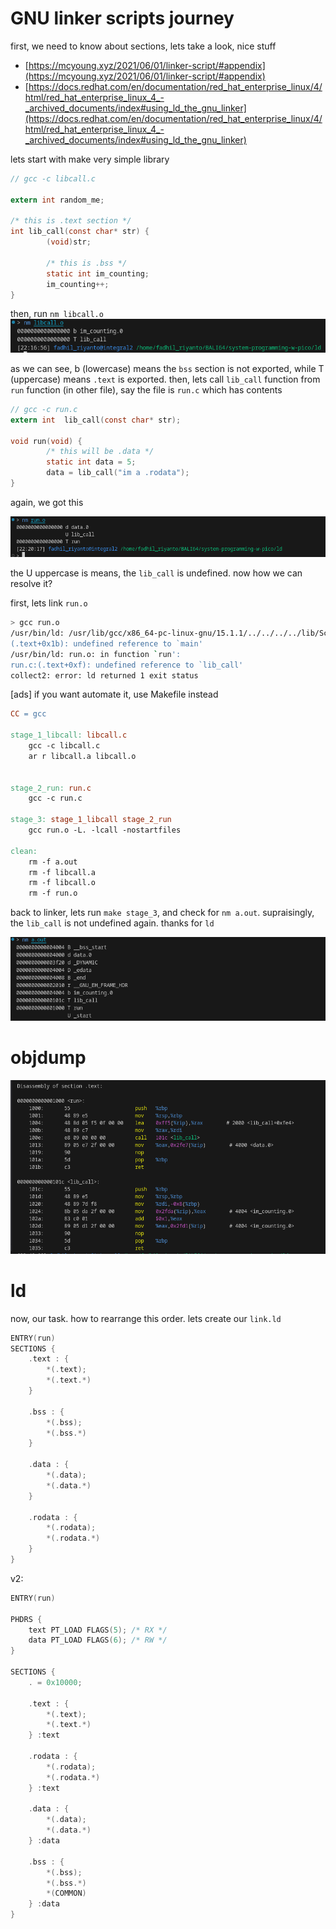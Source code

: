 # GNU linker scripts journey

first, we need to know about sections, lets take a look, nice stuff

- [https://mcyoung.xyz/2021/06/01/linker-script/#appendix](https://mcyoung.xyz/2021/06/01/linker-script/#appendix)
- [https://docs.redhat.com/en/documentation/red_hat_enterprise_linux/4/html/red_hat_enterprise_linux_4_-_archived_documents/index#using_ld_the_gnu_linker](https://docs.redhat.com/en/documentation/red_hat_enterprise_linux/4/html/red_hat_enterprise_linux_4_-_archived_documents/index#using_ld_the_gnu_linker)

lets start with make very simple library

```c
// gcc -c libcall.c

extern int random_me;

/* this is .text section */
int lib_call(const char* str) {
        (void)str;

        /* this is .bss */
        static int im_counting;
        im_counting++;
}
```

then, run `nm libcall.o`
![image](../_images/7536e425e8a27c20b49228491904def3f58f23c9d9989eb537744c638817697c211122447ed8cbf5fed7e7f91648d019a4a19e6e8f35683fbfc0e5a0.png)

as we can see, b (lowercase) means the `bss` section is not exported, while T (uppercase) means `.text` is exported. then, lets call `lib_call` function from `run` function (in other file), say the file is `run.c` which has contents

```c
// gcc -c run.c
extern int  lib_call(const char* str);

void run(void) {
        /* this will be .data */
        static int data = 5;
        data = lib_call("im a .rodata");
}
```

again, we got this

![image](../_images/9d5ca7a30c57e872e52778eed34af90ddbfc56cbc1ec89b5bd73f75310a29996f4d23d9808827208f5fea5b8ed8662ee95b1c3a3637d63f816e3b146.png)

the U uppercase is means, the `lib_call` is undefined. now how we can resolve it?

first, lets link `run.o`
```sh
> gcc run.o
/usr/bin/ld: /usr/lib/gcc/x86_64-pc-linux-gnu/15.1.1/../../../../lib/Scrt1.o: in function `_start':
(.text+0x1b): undefined reference to `main'
/usr/bin/ld: run.o: in function `run':
run.c:(.text+0xf): undefined reference to `lib_call'
collect2: error: ld returned 1 exit status
```

[ads]
if you want automate it, use Makefile instead

```Makefile
CC = gcc

stage_1_libcall: libcall.c
	gcc -c libcall.c
	ar r libcall.a libcall.o


stage_2_run: run.c
	gcc -c run.c

stage_3: stage_1_libcall stage_2_run
	gcc run.o -L. -lcall -nostartfiles

clean:
	rm -f a.out
	rm -f libcall.a
	rm -f libcall.o
	rm -f run.o
```

back to linker, lets run `make stage_3`, and check for `nm a.out`. supraisingly, the `lib_call` is not undefined again. thanks for `ld`

![image](../_images/3d0ffb5e120f5d3030b8a5a715f0724c35c553ce1e7f3ce10e28c9200b1fef528e88be8384c81a129d10443ce9e1788295e86b5234b53df0c8aab4dc.png)

# objdump

![image](../_images/cd8d13d2935dc8fa5f9df1471b11c7cfec2585069abf1e84b70d84d253b97095a2b86e1052bd8f5ffcfb584997f8f968f3ee15b8ee34f548ffce1996.png)

# ld
now, our task. how to rearrange this order. lets create our `link.ld`

```c
ENTRY(run) 
SECTIONS {
    .text : {
        *(.text);
        *(.text.*)
    }

    .bss : {
        *(.bss);
        *(.bss.*)
    }

    .data : {
        *(.data);
        *(.data.*)
    }

    .rodata : {
        *(.rodata);
        *(.rodata.*)
    }
}
```

v2:
```c
ENTRY(run)

PHDRS {
    text PT_LOAD FLAGS(5); /* RX */
    data PT_LOAD FLAGS(6); /* RW */
}

SECTIONS {
    . = 0x10000;

    .text : {
        *(.text);
        *(.text.*)
    } :text

    .rodata : {
        *(.rodata);
        *(.rodata.*)
    } :text

    .data : {
        *(.data);
        *(.data.*)
    } :data

    .bss : {
        *(.bss);
        *(.bss.*)
        *(COMMON)
    } :data
}

```


